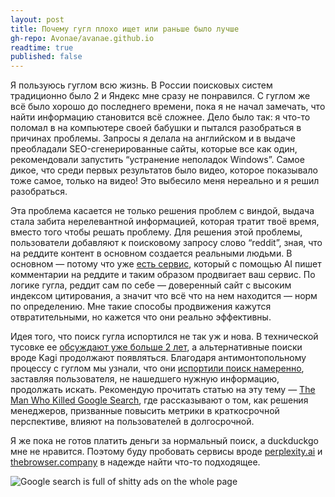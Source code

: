 ```yaml
---
layout: post
title: Почему гугл плохо ищет или раньше было лучше
gh-repo: Avonae/avanae.github.io
readtime: true
published: false
---
```


Я пользуюсь гуглом всю жизнь. В России поисковых систем традиционно было 2 и Яндекс мне сразу не понравился. С гуглом же всё было хорошо до последнего времени, пока я не начал замечать, что найти информацию становится всё сложнее. Дело было так: я что-то поломал в на компьютере своей бабушки и пытался разобраться в причинах проблемы. Запросы я делала на английском и в выдаче преобладали SEO-сгенерированные сайты, которые все как один, рекомендовали запустить “устранение неполадок Windows”. Самое дикое, что среди первых результатов было видео, которое показывало тоже самое, только на видео! Это выбесило меня нереально и я решил разобраться.

Эта проблема касается не только решения проблем с виндой, выдача стала забита нерелевантной информацией, которая тратит твоё время, вместо того чтобы решать проблему. Для решения этой проблемы, пользователи добавляют к поисковому запросу слово “reddit”, зная, что на реддите контент в основном создается реальными людьми. В основном — потому что уже [есть сервис](https://www.404media.co/ai-is-poisoning-reddit-to-promote-products-and-game-google-with-parasite-seo/), который с помощью AI пишет комментарии на реддите и таким образом продвигает ваш сервис. По логике гугла, реддит сам по себе — доверенный сайт с высоким индексом цитирования, а значит что всё что на нем находится — норм по определению. Мне такие способы продвижения кажутся отвратительными, но кажется что они реально эффективны.

Идея того, что поиск гугла испортился не так уж и нова. В технической тусовке ее [обсуждают уже больше 2 лет](https://dkb.blog/p/google-search-is-dying), а альтернативные поиски вроде Kagi продолжают появляться. Благодаря антимонтопольному процессу с гуглом мы узнали, что они [испортили поиск намеренно](https://www.justice.gov/atr/case/us-and-plaintiff-states-v-google-llc), заставляя пользователя, не нашедшего нужную информацию, продолжать искать. Рекомендую прочитать статью на эту тему — [The Man Who Killed Google Search](https://www.wheresyoured.at/the-men-who-killed-google/), где рассказывают о том, как решения менеджеров, призванные повысить метрики в краткосрочной перспективе, влияют на пользователей в долгосрочной. 

Я же пока не готов платить деньги за нормальный поиск, а duckduckgo мне не нравится. Поэтому буду пробовать сервисы вроде [perplexity.ai](https://www.perplexity.ai/) и [thebrowser.company](https://thebrowser.company/) в надежде найти что-то подходящее. 

![Google search is full of shitty ads on the whole page](https://substackcdn.com/image/fetch/w_1456,c_limit,f_webp,q_auto:good,fl_progressive:steep/https%3A%2F%2Fsubstack-post-media.s3.amazonaws.com%2Fpublic%2Fimages%2F2eab9c7d-e736-499e-8c9f-c5ea27ec2e1f_1468x1828.png)
